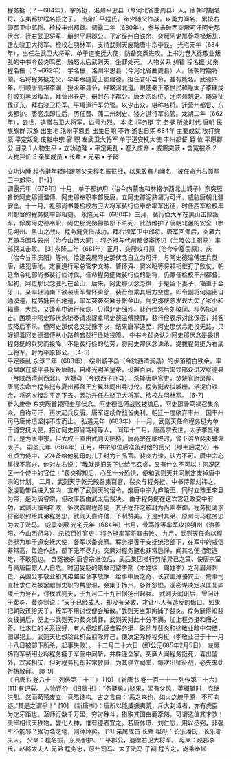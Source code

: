 程务挺（？－684年），字务挺，洺州平恩县（今河北省曲周县）人。唐朝时期名将，东夷都护程名振之子。
出身广平程氏，年少随父作战，以勇力闻名，累授右领军卫中郎将、检校丰州都督。调露二年（680年），参与击破西突厥可汗阿史那伏念，迁右武卫将军，册封平原郡公。平定绥州白铁余、突厥阿史那骨笃禄叛乱，迁左骁卫大将军、检校左羽林军，支持武则天废黜唐中宗李显。
光宅元年（684年），出任左武卫大将军、单于道安抚大使，防备突厥进攻。上书为卷入徐敬业叛乱的中书令裴炎鸣冤，触怒太后武则天，坐罪处死。
人物关系
纠错
程名振
父亲
程名振（？~662年），字名振，洺州平恩县（今河北省曲周县）人。唐朝时期将领，名将程务挺之父。早年跟随夏王窦建德，担任普乐县令，甚有能名。武德四年，归顺唐高祖李渊，授永年县令，经略河北道。跟随秦王李世民和隐太子李建成打败刘黑闼叛军，拜营州长史，册封东平郡公。唐太宗即位，迁洺州刺史。随驾征伐辽东，拜右骁卫将军、平壤道行军总管。以少击众，堪称名将。迁营州都督、东夷都护。唐高宗即位后，历任晋、蒲二州刺史、镂方道行军总管。龙朔二年（662年），去世，追赠右卫大将军，谥号为烈。
本    名 程务挺 字 务挺 所处时代 唐朝 民族族群 汉族 出生地 洺州平恩县 出生日期 不详 逝世日期 684年 主要成就 攻打突厥 平定叛乱 废黜中宗 官    职 左武卫大将军 单于道安抚大使 丰州都督 爵    位 平原郡公
目录
1 人物生平
▪ 立功边陲
▪ 平定叛乱
▪ 卷入废帝
▪ 威震突厥
▪ 含冤被杀
2 人物评价
3 亲属成员
▪ 长辈
▪ 兄弟
▪ 子嗣

立功边陲
程务挺年轻时跟随父亲程名振征战，以果敢有力闻名，被任命为右领军卫中郎将。 [1-2]  
调露元年（679年）十月，单于都护府（治今内蒙古和林格尔西北土城子）东突厥酋长阿史那德温傅、阿史那奉职率部反唐，立阿史那泥熟匐为可汗，威胁唐朝北疆安全。十一月，礼部尚书兼检校右卫大将军裴行俭奉命率军出征，时任西军检校丰州都督的程务挺率部相随。
永隆元年（680年）三月，裴行俭大军在黑山击败叛军，俘虏阿史德奉职，阿史那泥熟匐被部下杀死，此战维护了唐朝北疆的安全（参见朔州、黑山之战）。程务挺凭借战功，拜右领军卫中郎将。唐军回师后，突厥六万骑兵围攻云州（治今山西大同），程务挺与代州都督窦怀愆（兰陵公主驸马）率部将其击败。 [3] 
永隆二年（681年）正月，突厥攻打原（治今宁夏固原）、庆（治今甘肃庆阳）等州。恰逢突厥阿史那伏念自立为可汗，与阿史德温傅连兵反唐，进犯唐地。定襄道行军总管李文暕、曹怀舜、窦义昭等将领相继打了败仗。朝廷命令礼部尚书裴行俭讨伐，任命程务挺做裴行俭的副将，仍兼任检校丰州都督。
起初，阿史那伏念驻扎在金山，后来，阿史那伏念恐惧，于是留下妻子、辎重于金牙山，亲率轻骑南下欲袭唐军曹怀舜部，裴行俭乘其后方空虚，即令副将何迦密自通漠道，程务挺自石地道，率军突袭突厥牙帐金山。阿史那伏念发现丢失了家小和辎重，大惊，又逢军中流行疾病，只得北走细沙。裴行俭急令刘敬同、程务挺追击。困境中阿史那伏念秘奏请求捉拿阿史德温傅赎罪，裴行俭表示对此保密，并答应降后不杀。但阿史那伏念又犹豫不决，结果唐军追至，阿史那伏念走投无路，只好抓着阿史德温傅从小路前去裴行俭处投降。
中书令裴炎认为阿史那伏念是畏惧程务挺的兵势而投降，不是裴行俭的功劳，将阿史那伏念诛杀，提拔程务挺为右武卫将军，封为平原郡公。 [4-5]  
平定叛乱
永淳二年（683年），绥州城平县（今陕西清涧县）的步落稽白铁余，率众盘踞在城平县反叛唐朝，自称光明圣皇帝，设置百官。然后率领部众进攻绥德县（今陕西清涧西北）、大斌县（今陕西子洲县），杀掉唐朝官吏，焚烧官府房屋。
唐高宗命令程务挺与夏州都督王方翼共同出兵讨伐。程务挺攻拔城栅，活捉白铁余，将这次叛乱平定下去。因功升任左骁卫大将军、检校左羽林军。 [6-7]  
卷入废帝
东突厥首领阿史那伏念、阿史德温傅战败被擒后，阿史那骨笃禄召集余众，自称可汗，再次起兵反唐。唐军连续作战皆失利，朝廷一度欲弃丰州，因丰州司马唐休璟坚持不废而止。
弘道元年（683年）十一月，武则天任命程务挺为单于道安抚大使，招讨阿史那骨笃禄等人。
同年十二月，唐高宗去世，太子李显继位，是为唐中宗，但大权一直由武则天把持。唐高宗在临终时，曾下诏令裴炎辅佐太子。
嗣圣元年（684年）正月，中宗即位后准备封他的岳父（即韦后之父）韦玄贞为侍中，又准备给他乳母的儿子封为五品官。裴炎力谏，认为不可。唐中宗心里很不高兴，他对左右说：“我就是把天下让给韦玄贞，又有什么不可以！何况区区一个侍中的官位！”裴炎得知后，心里十分恐惧，便和武则天共同制定废掉唐中宗的计划。
二月，武则天于乾元殿召集百官，裴炎与程务挺、中书侍郎刘祎之、张虔勖带兵进入宫内，宣布了武则天的诏令，废唐中宗为庐陵王，同时立豫王李旦为帝，是为唐睿宗，但政事皆由武太后裁决。
由于程务挺在这次宫廷政变中有功，武则天临朝听政，多次赏赐程务挺，其子程齐之被封为尚乘奉御，程务挺请求将官职封给其弟程务忠，武则天嘉许他，下制赞美，于是封其弟、原州司马程务忠为太子洗马。
威震突厥
光宅元年（684年）七月，骨笃禄等率军攻掠朔州（治善阳，今山西朔县），杀掠百姓官吏，程务挺率军将其击败。
九月，武则天任命以程务挺为单于道安抚大使，督军以备突厥。程务挺善于安抚统治部下，在军中的威信非常高，每逢作战，部下无不尽力。突厥对程务挺也非常忌惮，闻其名便相继逃走，不敢犯边。
含冤被杀
唐睿宗继位后，武后集团推行剪除异已之策，使唐宗室与亲唐臣僚人人自危。时因受贬的原故司空李勣（本姓徐，赐姓李）之孙眉州刺史、英国公李敬业和其弟盩厔令李敬猷、给事中唐之奇、长安主薄骆宾王、詹事司直杜求仁及被罢黜御史职的魏思温，会集于扬州，各怀怨恨，遂密谋决定以匡复庐陵王为号召，讨伐武则天，于九月二十九日据扬州起兵。
武则天闻讯后，曾问计于裴炎，裴炎则说：“天子已经成人，却没有亲政，才让小人有造反的借口。如果把朝政还给天子，叛军不用讨伐便会解散。”武则天当即拘捕了裴炎。程务挺得知裴炎被捕后，便上书武则天为裴炎请罪，武则天对此十分不满，加上程务挺和唐之奇、杜求仁的关系很好，有人便趁机诬告程务挺，说他与裴炎和徐敬业暗中勾结，图谋犯上。武则天也想趁此机会翦除异己，便决定除掉程务挺（李敬业已于十一月十八日被部下所杀，起事失败）。
十二月二十六日（即公无685年2月5日），左鹰扬将军裴绍业将程务挺于军营中问斩，并株连全家。突厥人闻程务挺死，喜出望外，欢宴相庆，但对程务挺却非常敬佩，为其建立祠堂，每次出师征战，必先来此祈祷敬拜。 [8-9]  
《旧唐书·卷八十三·列传第三十三》 [10]  《新唐书·卷一百一十一·列传第三十六》 [11]  有记载。
人物评价
《旧唐书》：“务挺勇力骁果，固有父风，英概辅时，克继洪烈。然而苟预废立，竟陷谗构。古之言曰：‘恶之来也，如火之燎于原，不可向迩。’其是之谓乎！” [10] 
《新唐书》：唐所以能威振夷荒、斥大封域者，亦有虎臣为之牙距也。至师行数千万里，穷讨殊斗，猎取其国由鹿豕然，可谓选值其才欤！夫宰相代天秩物，燮化人神，惟有德者宜之。若唐休璟、刘仁愿，用以丞弼，非强所不能邪？据功名之地，则绰绰矣。 [11] 
亲属成员
长辈
祖母：长乐潘氏，长乐郡夫人。
父亲：程名振，东夷都护、广平郡公，追赠右卫大将军。
母亲：赵郡李氏，赵郡太夫人
兄弟
程务忠，原州司马、太子洗马
子嗣
程齐之，尚乘奉御
